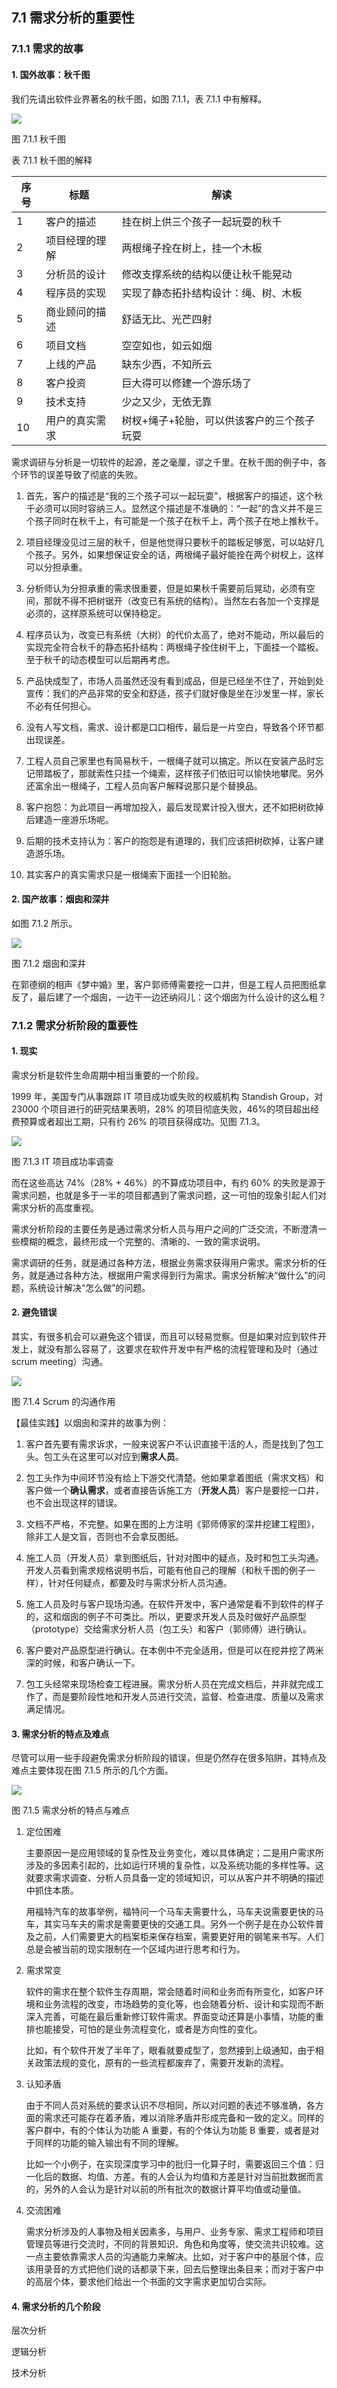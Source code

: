 ## 7.1 需求分析的重要性

### 7.1.1 需求的故事

#### 1. 国外故事：秋千图

我们先请出软件业界著名的秋千图，如图 7.1.1，表 7.1.1 中有解释。

<img src="img/Slide4.SVG"/>

图 7.1.1 秋千图


表 7.1.1 秋千图的解释

|序号|标题|解读|
|--|--|--|
|1|客户的描述|挂在树上供三个孩子一起玩耍的秋千|
|2|项目经理的理解|两根绳子拴在树上，挂一个木板|
|3|分析员的设计|修改支撑系统的结构以便让秋千能晃动|
|4|程序员的实现|实现了静态拓扑结构设计：绳、树、木板|
|5|商业顾问的描述|舒适无比、光芒四射|
|6|项目文档|空空如也，如云如烟|
|7|上线的产品|缺东少西，不知所云|
|8|客户投资|巨大得可以修建一个游乐场了|
|9|技术支持|少之又少，无依无靠|
|10|用户的真实需求|树杈+绳子+轮胎，可以供该客户的三个孩子玩耍|

需求调研与分析是一切软件的起源，差之毫厘，谬之千里。在秋千图的例子中，各个环节的误差导致了彻底的失败。

1. 首先，客户的描述是“我的三个孩子可以一起玩耍”，根据客户的描述，这个秋千必须可以同时容纳三人。显然这个描述是不准确的：“一起”的含义并不是三个孩子同时在秋千上，有可能是一个孩子在秋千上，两个孩子在地上推秋千。

2. 项目经理没见过三层的秋千，但是他觉得只要秋千的踏板足够宽，可以站好几个孩子。另外，如果想保证安全的话，两根绳子最好能拴在两个树杈上，这样可以分担承重。

3. 分析师认为分担承重的需求很重要，但是如果秋千需要前后晃动，必须有空间，那就不得不把树锯开（改变已有系统的结构）。当然左右各加一个支撑是必须的，这样原系统可以保持稳定。

4. 程序员认为，改变已有系统（大树）的代价太高了，绝对不能动，所以最后的实现完全符合秋千的静态拓扑结构：两根绳子拴住树干上，下面挂一个踏板。至于秋千的动态模型可以后期再考虑。
 
5. 产品快成型了，市场人员虽然还没有看到成品，但是已经坐不住了，开始到处宣传：我们的产品非常的安全和舒适，孩子们就好像是坐在沙发里一样，家长不必有任何担心。
 
6. 没有人写文档，需求、设计都是口口相传，最后是一片空白，导致各个环节都出现误差。

7. 工程人员自己家里也有简易秋千，一根绳子就可以搞定。所以在安装产品时忘记带踏板了，那就索性只挂一个绳索，这样孩子们依旧可以愉快地攀爬。另外还富余出一根绳子，工程人员向客户解释说那只是个替换品。

8. 客户抱怨：为此项目一再增加投入，最后发现累计投入很大，还不如把树砍掉后建造一座游乐场呢。

9.  后期的技术支持认为：客户的抱怨是有道理的，我们应该把树砍掉，让客户建造游乐场。

10. 其实客户的真实需求只是一根绳索下面挂一个旧轮胎。

#### 2. 国产故事：烟囱和深井

如图 7.1.2 所示。

<img src="img/Slide5.SVG"/>

图 7.1.2 烟囱和深井

在郭德纲的相声《梦中婚》里，客户郭师傅需要挖一口井，但是工程人员把图纸拿反了，最后建了一个烟囱，一边干一边还纳闷儿：这个烟囱为什么设计的这么粗？

### 7.1.2 需求分析阶段的重要性

#### 1. 现实

需求分析是软件生命周期中相当重要的一个阶段。

1999 年，美国专门从事跟踪 IT 项目成功或失败的权威机构 Standish Group，对 23000 个项目进行的研究结果表明，28% 的项目彻底失败，46%的项目超出经费预算或者超出工期，只有约 26% 的项目获得成功。见图 7.1.3。

<img src="img/Slide3.SVG"/>

图 7.1.3 IT 项目成功率调查


而在这些高达 74%（28% + 46%）的不算成功项目中，有约 60% 的失败是源于需求问题，也就是多于一半的项目都遇到了需求问题，这一可怕的现象引起人们对需求分析的高度重视。

需求分析阶段的主要任务是通过需求分析人员与用户之间的广泛交流，不断澄清一些模糊的概念，最终形成一个完整的、清晰的、一致的需求说明。

需求调研的任务，就是通过各种方法，根据业务需求获得用户需求。需求分析的任务，就是通过各种方法，根据用户需求得到行为需求。需求分析解决“做什么”的问题，系统设计解决“怎么做”的问题。

#### 2. 避免错误

其实，有很多机会可以避免这个错误，而且可以轻易觉察。但是如果对应到软件开发上，就没有那么容易了，这要求在软件开发中有严格的流程管理和及时（通过scrum meeting）沟通。


<img src="img/Slide6.SVG"/>

图 7.1.4 Scrum 的沟通作用

【最佳实践】以烟囱和深井的故事为例：

1. 客户首先要有需求诉求，一般来说客户不认识直接干活的人，而是找到了包工头。包工头在这里可以对应到**需求人员**。

2. 包工头作为中间环节没有给上下游交代清楚。他如果拿着图纸（需求文档）和客户做一个**确认需求**，或者直接告诉施工方（**开发人员**）客户是要挖一口井，也不会出现这样的错误。

3. 文档不严格，不完整。如果在图的上方注明《郭师傅家的深井挖建工程图》，除非工人是文盲，否则也不会拿反图纸。

4. 施工人员（开发人员）拿到图纸后，针对对图中的疑点，及时和包工头沟通。开发人员看到需求规格说明书后，可能有他自己的理解（和秋千图的例子一样），针对任何疑点，都要及时与需求分析人员沟通。

5. 施工人员及时与客户现场沟通。在软件开发中，客户通常是看不到软件的样子的，这和烟囱的例子不可类比。所以，更要求开发人员及时做好产品原型（prototype）交给需求分析人员（包工头）和客户（郭师傅）进行确认。

6. 客户要对产品原型进行确认。在本例中不完全适用，但是可以在挖井挖了两米深的时候，和客户确认一下。

7. 包工头经常来现场检查工程进展。需求分析人员在完成文档后，并非就完成工作了，而是要阶段性地和开发人员进行交流，监督、检查进度、质量以及需求满足情况。

#### 3. 需求分析的特点及难点

尽管可以用一些手段避免需求分析阶段的错误，但是仍然存在很多陷阱，其特点及难点主要体现在图 7.1.5 所示的几个方面。

<img src="img/Slide7.SVG"/>

图 7.1.5 需求分析的特点与难点

1. 定位困难
   
   主要原因一是应用领域的复杂性及业务变化，难以具体确定；二是用户需求所涉及的多因素引起的，比如运行环境的复杂性，以及系统功能的多样性等。这就要求需求调查、分析人员具备一定的领域知识，可以从客户并不明确的描述中抓住本质。

   用福特汽车的故事举例，福特问一个马车夫需要什么，马车夫说需要更快的马车，其实马车夫的需求是需要更快的交通工具。另外一个例子是在办公软件普及之前，人们需要更大的档案柜来保存档案，需要更好用的钢笔来书写。人们总是会被当前的现实限制在一个区域内进行思考和行为。

2. 需求常变
   
   软件的需求在整个软件生存周期，常会随着时间和业务而有所变化，如客户环境和业务流程的改变，市场趋势的变化等，也会随着分析、设计和实现而不断深入完善，可能在最后重新修订软件需求。界面变动还算是小事情，功能的重排也能接受，可怕的是业务流程变化，或者是方向性的变化。

   比如，有个软件开发了半年了，眼看就要成型了，忽然接到上级通知，由于相关政策法规的变化，原有的一些流程都废弃了，需要开发新的流程。

3. 认知矛盾
   
   由于不同人员对系统的要求认识不尽相同，所以对问题的表述不够准确，各方面的需求还可能存在着矛盾，难以消除矛盾并形成完备和一致的定义。同样的客户群中，有的个体认为功能 A 重要，有的个体认为功能 B 重要，或者是对于同样的功能的输入输出有不同的理解。

   比如一个小例子，在实现深度学习中的批归一化算子时，需要返回三个值：归一化后的数据、均值、方差。有的人会认为均值和方差是针对当前批数据而言的，另外的人会认为是针对以前的所有批次的数据计算平均值或动量值。

4. 交流困难
   
   需求分析涉及的人事物及相关因素多，与用户、业务专家、需求工程师和项目管理员等进行交流时，不同的背景知识、角色和角度等，使交流共识较难。这一点主要依靠需求人员的沟通能力来解决。比如，对于客户中的基层个体，应该用录音的方式把他们说的话都录下来，回去后整理出条目来；而对于客户中的高层个体，要求他们给出一个书面的文字需求更加切合实际。

#### 4. 需求分析的几个阶段

层次分析


逻辑分析


技术分析

